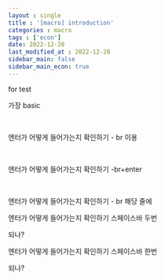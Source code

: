 ```yaml
---
layout : single
title : '[macro] introduction'
categories : macro
tags : ['econ']
date: 2022-12-28
last_modified_at : 2022-12-28
sidebar_main: false
sidebar_main_econ: true
---
```


for test



가장 basic



<Br>

엔터가 어떻게 들어가는지 확인하기  - br 이용 

<br>

엔터가 어떻게 들어가는지 확인하기  -br+enter

<br>

엔터가 어떻게 들어가는지 확인하기  - br 해당 줄에 <br>

엔터가 어떻게 들어가는지 확인하기  스페이스바 두번  

되나?



엔터가 어떻게 들어가는지 확인하기  스페이스바 한번

되나?

